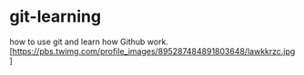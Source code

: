 # git-learning
how to use git and learn how Github work.
[https://pbs.twimg.com/profile_images/895287484891803648/lawkkrzc.jpg]
